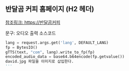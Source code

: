 ## 반달곰 커피 홈페이지 (H2 헤더)

[참조링크: https://반달곰커피](https://github.com/nttkor/david/) 

문구: 오디오 출력 소스코드

```python
lang = request.args.get('lang', DEFAULT_LANG)
fp = BytesIO()
gTTS(text, "com", lang).write_to_fp(fp)
encoded_audio_data = base64.b64encode(fp.getvalue())
david.jpg 파일을 이미지로 삽입한다.
'''